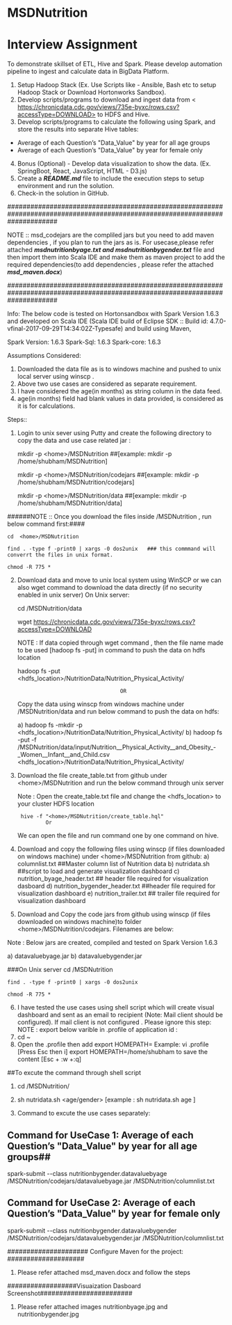 # MSDNutrition

# Interview Assignment 

To demonstrate skillset of ETL, Hive and Spark. Please develop automation pipeline to ingest and calculate data in BigData Platform. 

1. Setup Hadoop Stack (Ex. Use Scripts like - Ansible, Bash etc to setup Hadoop Stack or Download Hortonworks Sandbox).
2. Develop scripts/programs to download and ingest data from < https://chronicdata.cdc.gov/views/735e-byxc/rows.csv?accessType=DOWNLOAD>
to HDFS and Hive. 
3. Develop scripts/programs to calculate the following using Spark, and store the results into separate Hive tables:
- Average of each Question’s "Data_Value" by year for all age groups
- Average of each Question’s "Data_Value" by year for female only
4. Bonus (Optional) - Develop data visualization to show the data. (Ex. SpringBoot, React, JavaScript, HTML - D3.js)
5. Create a ***README.md*** file to include the execution steps to setup environment and run the solution.
6. Check-in the solution in GitHub.

#############################################################################################################################

NOTE ::
msd_codejars are the compliled jars but you need to add maven dependencies , if you plan to run the jars as is. For usecase,please refer attached  ***msdnutritionbyage.txt and msdnutritionbygender.txt*** file and then import them into Scala IDE and make them as maven project to add the required dependencies(to add dependencies , please refer the attached ***msd_maven.docx***)


#############################################################################################################################


Info:
The below code is tested on Hortonsandbox with Spark Version 1.6.3 and developed on Scala IDE (Scala IDE build of Eclipse SDK :: Build id: 4.7.0-vfinal-2017-09-29T14:34:02Z-Typesafe) and build using Maven,

Spark Version: 1.6.3
Spark-Sql: 1.6.3
Spark-core: 1.6.3

Assumptions Considered:

1) Downloaded the data file as is to windows machine and pushed to unix local server using winscp .
2) Above two use cases are considered as separate requirement.
3) I have considered the age(in months) as string column in the data feed.
4) age(in months) field had blank values in data provided, is considered as it is for calculations. 

Steps::

1) Login to unix sever using Putty and create the following directory to copy the data and use case related jar :

    mkdir -p \<home\>/MSDNutrition  ##[example: mkdir -p /home/shubham/MSDNutrition]
    
    mkdir -p \<home\>/MSDNutrition/codejars ##[example: mkdir -p /home/shubham/MSDNutrition/codejars]
    
    mkdir -p \<home\>/MSDNutrition/data ##[example: mkdir -p /home/shubham/MSDNutrition/data] 

######NOTE :: Once you download the files inside <home>/MSDNutrition , run below command first:####
    
    cd  <home>/MSDNutrition
    
    find . -type f -print0 | xargs -0 dos2unix   ### this commmand will converrt the files in unix format.
    
    chmod -R 775 *

2) Download data and move to unix local system using WinSCP or we can also wget command to download the data directly (if no security enabled in unix server) 
On Unix server:

    cd <home>/MSDNutrition/data
    
    wget https://chronicdata.cdc.gov/views/735e-byxc/rows.csv?accessType=DOWNLOAD
 
    NOTE : If data copied through wget command , then the file name made to be used [hadoop fs -put] in command to push the data on hdfs location
    
    hadoop fs -put <filename> <hdfs_location>/NutritionData/Nutrition_Physical_Activity/
 
                                        OR
    Copy the data using winscp from windows machine under <home>/MSDNutrition/data and run below command to push the data on hdfs:

    a) hadoop fs -mkdir -p <hdfs_location>/NutritionData/Nutrition_Physical_Activity/
    b) hadoop fs -put -f <home>/MSDNutrition/data/input/Nutrition__Physical_Activity__and_Obesity_-_Women__Infant__and_Child.csv <hdfs_location>/NutritionData/Nutrition_Physical_Activity/ 

3) Download the file create_table.txt from github under \<home\>/MSDNutrition and run the below command through unix server

    Note : Open the create_table.txt file and change the <hdfs_location> to your cluster HDFS location

        hive -f "<home>/MSDNutrition/create_table.hql"
                Or

    We can open the file and run command one by one command on hive.

4) Download and copy the following files using winscp (if files downloaded on windows machine) under \<home\>/MSDNutrition from github:
a) columnlist.txt ##Master column list of Nutrition data
b) nutridata.sh ##script to load and generate visualization dashboard
c) nutrition_byage_header.txt ## header file required for visualization dasboard
d) nutrition_bygender_header.txt ##header file required for visualization dashboard
e) nutrition_trailer.txt ## trailer file required for visualization dashboard

5) Download and Copy the code jars from github using winscp (if files downloaded on windows machine)to folder \<home\>/MSDNutrition/codejars. Filenames are below:

Note : Below jars are created, compiled and tested on Spark Version 1.6.3

a) datavaluebyage.jar
b) datavaluebygender.jar

###On Unix server
    cd  <home>/MSDNutrition
    
    find . -type f -print0 | xargs -0 dos2unix
    
    chmod -R 775 *


6) I have tested the use cases using shell script which will create visual dashboard and sent as an email to recipient (Note: Mail client should be configured). If mail client is not configured . Please ignore this step:
NOTE : export below varible in .profile of application id :
1) cd ~ 
2) Open the .profile then add export HOMEPATH=<home> 
    Example: vi .profile 
    [Press Esc then i] 
    export HOMEPATH=/home/shubham 
    to save the content [Esc + :w +:q]	

##To excute the command through shell script

1) cd <home>/MSDNutrition/
2) sh nutridata.sh <age/gender> [example : sh nutridata.sh age ]

7) Command to excute the use cases separately:
## Command for UseCase 1: Average of each Question’s "Data_Value" by year for all age groups##
spark-submit --class nutritionbygender.datavaluebyage <home>/MSDNutrition/codejars/datavaluebyage.jar <home>/MSDNutrition/columnlist.txt

## Command for UseCase 2: Average of each Question’s "Data_Value" by year for female only ##
spark-submit --class nutritionbygender.datavaluebygender <home>/MSDNutrition/codejars/datavaluebygender.jar <home>/MSDNutrition/columnlist.txt

##################### Configure Maven for the project: ####################

1) Please refer attached msd_maven.docx and follow the steps 
  
##################Visuaization Dasboard Screenshot########################

1) Please refer attached images nutritionbyage.jpg and nutritionbygender.jpg

